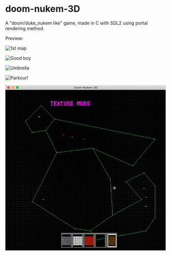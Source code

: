 # doom-nukem-3D
A "doom/duke_nukem like" game, made in C with SDL2 using portal rendering method.

Preview:

![1st map](https://github.com/Fervac/doom-nukem-3D/blob/master/gifs/doom1.gif)

![Good boy](https://github.com/Fervac/doom-nukem-3D/blob/master/gifs/doom2.gif)

![Umbrella](https://github.com/Fervac/doom-nukem-3D/blob/master/gifs/doom3.gif)

![Parkour!](https://github.com/Fervac/doom-nukem-3D/blob/master/gifs/doom4.gif)

![Editor](https://github.com/Fervac/doom-nukem-3D/blob/master/gifs/doom5.gif)
